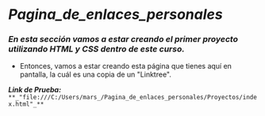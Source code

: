 # **_Pagina_de_enlaces_personales_**

### _En esta sección vamos a estar creando el primer proyecto utilizando HTML y CSS dentro de este curso._

- Entonces, vamos a estar creando esta página que tienes aquí en pantalla, la cuál es una copia de un "Linktree". 

**_Link de Prueba:_** ```**_"file:///C:/Users/mars_/Pagina_de_enlaces_personales/Proyectos/index.html"_**```
